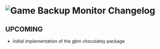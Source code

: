 # ![Game Backup Monitor Changelog](https://img.shields.io/badge/Game%20Backup%20Monitor-Package%20Changelog-blue.svg?style=for-the-badge)

## UPCOMING
- Initial implementation of the gbm chocolatey package
